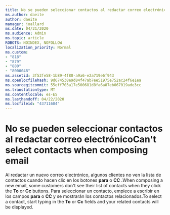 ```yaml
---
title: No se pueden seleccionar contactos al redactar correo electrónico en Outlook.com
ms.author: daeite
author: daeite
manager: joallard
ms.date: 04/21/2020
ms.audience: Admin
ms.topic: article
ROBOTS: NOINDEX, NOFOLLOW
localization_priority: Normal
ms.custom:
- "818"
- "879"
- "880"
- "8000048"
ms.assetid: 3f53fe58-1b89-4f80-a9a6-e2a719e6f943
ms.openlocfilehash: 9d674538e9d84f47ab7ee51975e752ac24f6e1ea
ms.sourcegitcommit: 55eff703a17e500681d8fa6a87eb067019ade3cc
ms.translationtype: MT
ms.contentlocale: es-ES
ms.lasthandoff: 04/22/2020
ms.locfileid: "43711684"
---
```

# <a name="cant-select-contacts-when-composing-email"></a><span data-ttu-id="0a081-102">No se pueden seleccionar contactos al redactar correo electrónico</span><span class="sxs-lookup"><span data-stu-id="0a081-102">Can't select contacts when composing email</span></span>

<span data-ttu-id="0a081-103">Al redactar un nuevo correo electrónico, algunos clientes no ven la lista de contactos cuando hacen clic en los botones **para** o **CC** .</span><span class="sxs-lookup"><span data-stu-id="0a081-103">When composing a new email, some customers don't see their list of contacts when they click the **To** or **Cc** buttons.</span></span> <span data-ttu-id="0a081-104">Para seleccionar un contacto, empiece a escribir en los campos **para** o **CC** y se mostrarán los contactos relacionados.</span><span class="sxs-lookup"><span data-stu-id="0a081-104">To select a contact, start typing in the **To** or **Cc** fields and your related contacts will be displayed.</span></span>
